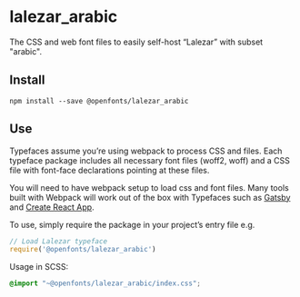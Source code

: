 
# lalezar_arabic

The CSS and web font files to easily self-host “Lalezar” with subset "arabic".

## Install

`npm install --save @openfonts/lalezar_arabic`

## Use

Typefaces assume you’re using webpack to process CSS and files. Each typeface
package includes all necessary font files (woff2, woff) and a CSS file with
font-face declarations pointing at these files.

You will need to have webpack setup to load css and font files. Many tools built
with Webpack will work out of the box with Typefaces such as [Gatsby](https://github.com/gatsbyjs/gatsby)
and [Create React App](https://github.com/facebookincubator/create-react-app).

To use, simply require the package in your project’s entry file e.g.

```javascript
// Load Lalezar typeface
require('@openfonts/lalezar_arabic')
```

Usage in SCSS:
```scss
@import "~@openfonts/lalezar_arabic/index.css";
```
